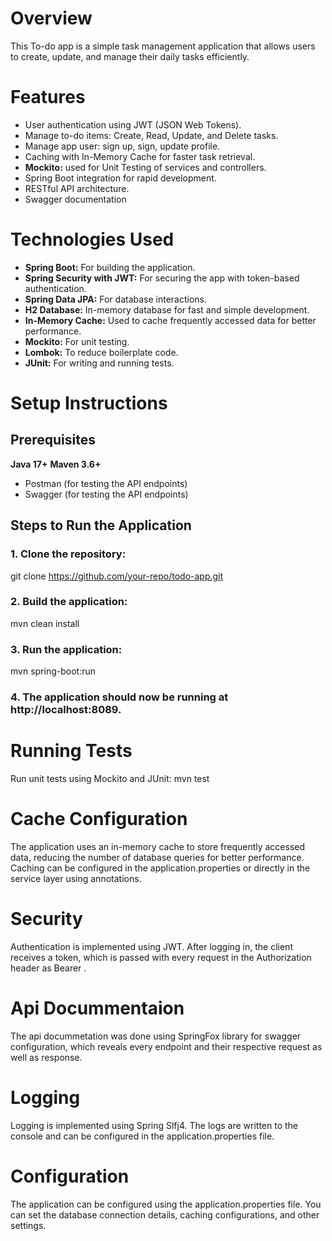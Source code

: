 # Overview
This To-do app is a simple task management application that allows users to create, update, and manage their daily tasks efficiently. 

# Features
- User authentication using JWT (JSON Web Tokens).
- Manage to-do items: Create, Read, Update, and Delete tasks.
- Manage app user: sign up, sign, update profile.
- Caching with In-Memory Cache for faster task retrieval.
- **Mockito:** used for Unit Testing of services and controllers.
- Spring Boot integration for rapid development.
- RESTful API architecture.
- Swagger documentation

# Technologies Used
- **Spring Boot:** For building the application.
- **Spring Security with JWT:** For securing the app with token-based authentication.
- **Spring Data JPA:** For database interactions.
- **H2 Database:** In-memory database for fast and simple development.
- **In-Memory Cache:** Used to cache frequently accessed data for better performance.
- **Mockito:** For unit testing.
- **Lombok:** To reduce boilerplate code.
- **JUnit:** For writing and running tests.

# Setup Instructions

## Prerequisites
**Java 17+**
**Maven 3.6+**
- Postman (for testing the API endpoints)
- Swagger (for testing the API endpoints)

## Steps to Run the Application

### 1. Clone the repository:

git clone https://github.com/your-repo/todo-app.git

### 2. Build the application:
 mvn clean install

### 3. Run the application:
mvn spring-boot:run

### 4. The application should now be running at http://localhost:8089.

# Running Tests
Run unit tests using Mockito and JUnit:
mvn test

# Cache Configuration
The application uses an in-memory cache to store frequently accessed data, reducing the number of database queries for better performance. Caching can be configured in the application.properties or directly in the service layer using annotations.

# Security
Authentication is implemented using JWT. After logging in, the client receives a token, which is passed with every request in the Authorization header as Bearer <token>.

# Api Docummentaion
The api docummetation was done using SpringFox library for swagger configuration, which reveals every endpoint and their respective request as well as response.


# Logging
Logging is implemented using Spring Slfj4. The logs are written to the console and can be configured in the application.properties file.

# Configuration
The application can be configured using the application.properties file. You can set the database connection details, caching configurations, and other settings.
